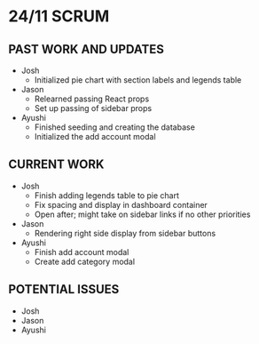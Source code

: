 # 24/11 SCRUM

## PAST WORK AND UPDATES
- Josh
  - Initialized pie chart with section labels and legends table
- Jason
  - Relearned passing React props
  - Set up passing of sidebar props
- Ayushi
  - Finished seeding and creating the database
  - Initialized the add account modal

## CURRENT WORK
- Josh
  - Finish adding legends table to pie chart
  - Fix spacing and display in dashboard container
  - Open after; might take on sidebar links if no other priorities
- Jason
  - Rendering right side display from sidebar buttons
- Ayushi
  - Finish add account modal
  - Create add category modal

## POTENTIAL ISSUES
- Josh
- Jason
- Ayushi